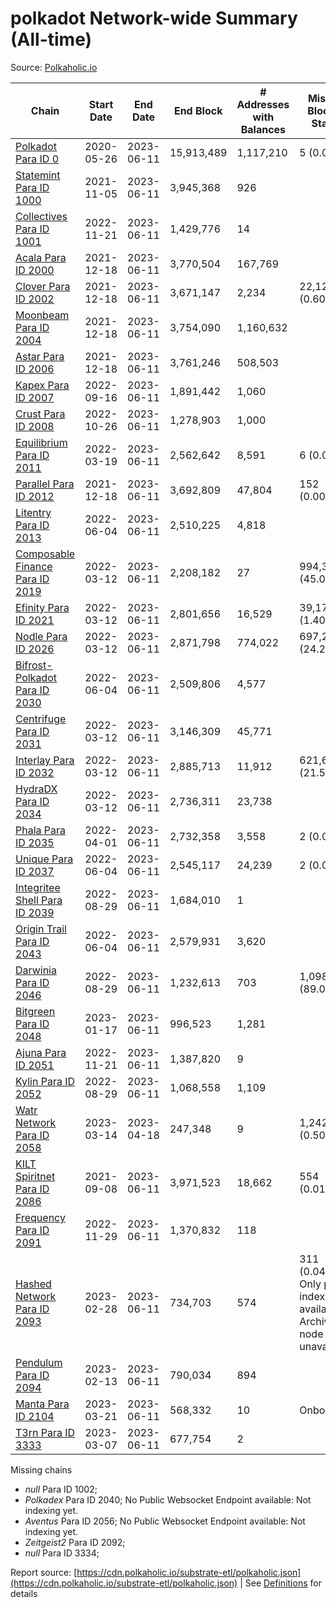# polkadot Network-wide Summary (All-time)

Source: [Polkaholic.io](https://polkaholic.io)


| Chain            | Start Date | End Date | End Block | # Addresses with Balances | Missing Blocks / Status |
| ---------------- | ---------- | ---------| --------- | ------------------------- | ----------------------- |
| [Polkadot Para ID 0](/polkadot/0-polkadot) | 2020-05-26 | 2023-06-11 | 15,913,489 |  1,117,210 | 5 (0.00%)  |
| [Statemint Para ID 1000](/polkadot/1000-statemint) | 2021-11-05 | 2023-06-11 | 3,945,368 |  926 |    |
| [Collectives Para ID 1001](/polkadot/1001-collectives) | 2022-11-21 | 2023-06-11 | 1,429,776 |  14 |    |
| [Acala Para ID 2000](/polkadot/2000-acala) | 2021-12-18 | 2023-06-11 | 3,770,504 |  167,769 |    |
| [Clover Para ID 2002](/polkadot/2002-clover) | 2021-12-18 | 2023-06-11 | 3,671,147 |  2,234 | 22,127 (0.60%)  |
| [Moonbeam Para ID 2004](/polkadot/2004-moonbeam) | 2021-12-18 | 2023-06-11 | 3,754,090 |  1,160,632 |    |
| [Astar Para ID 2006](/polkadot/2006-astar) | 2021-12-18 | 2023-06-11 | 3,761,246 |  508,503 |    |
| [Kapex Para ID 2007](/polkadot/2007-kapex) | 2022-09-16 | 2023-06-11 | 1,891,442 |  1,060 |    |
| [Crust Para ID 2008](/polkadot/2008-crust) | 2022-10-26 | 2023-06-11 | 1,278,903 |  1,000 |    |
| [Equilibrium Para ID 2011](/polkadot/2011-equilibrium) | 2022-03-19 | 2023-06-11 | 2,562,642 |  8,591 | 6 (0.00%)  |
| [Parallel Para ID 2012](/polkadot/2012-parallel) | 2021-12-18 | 2023-06-11 | 3,692,809 |  47,804 | 152 (0.00%)  |
| [Litentry Para ID 2013](/polkadot/2013-litentry) | 2022-06-04 | 2023-06-11 | 2,510,225 |  4,818 |    |
| [Composable Finance Para ID 2019](/polkadot/2019-composable) | 2022-03-12 | 2023-06-11 | 2,208,182 |  27 | 994,367 (45.03%)  |
| [Efinity Para ID 2021](/polkadot/2021-efinity) | 2022-03-12 | 2023-06-11 | 2,801,656 |  16,529 | 39,174 (1.40%)  |
| [Nodle Para ID 2026](/polkadot/2026-nodle) | 2022-03-12 | 2023-06-11 | 2,871,798 |  774,022 | 697,249 (24.28%)  |
| [Bifrost-Polkadot Para ID 2030](/polkadot/2030-bifrost-dot) | 2022-06-04 | 2023-06-11 | 2,509,806 |  4,577 |    |
| [Centrifuge Para ID 2031](/polkadot/2031-centrifuge) | 2022-03-12 | 2023-06-11 | 3,146,309 |  45,771 |    |
| [Interlay Para ID 2032](/polkadot/2032-interlay) | 2022-03-12 | 2023-06-11 | 2,885,713 |  11,912 | 621,626 (21.54%)  |
| [HydraDX Para ID 2034](/polkadot/2034-hydradx) | 2022-03-12 | 2023-06-11 | 2,736,311 |  23,738 |    |
| [Phala Para ID 2035](/polkadot/2035-phala) | 2022-04-01 | 2023-06-11 | 2,732,358 |  3,558 | 2 (0.00%)  |
| [Unique Para ID 2037](/polkadot/2037-unique) | 2022-06-04 | 2023-06-11 | 2,545,117 |  24,239 | 2 (0.00%)  |
| [Integritee Shell Para ID 2039](/polkadot/2039-integritee-shell) | 2022-08-29 | 2023-06-11 | 1,684,010 |  1 |    |
| [Origin Trail Para ID 2043](/polkadot/2043-origintrail) | 2022-06-04 | 2023-06-11 | 2,579,931 |  3,620 |    |
| [Darwinia Para ID 2046](/polkadot/2046-darwinia) | 2022-08-29 | 2023-06-11 | 1,232,613 |  703 | 1,098,159 (89.09%)  |
| [Bitgreen Para ID 2048](/polkadot/2048-bitgreen) | 2023-01-17 | 2023-06-11 | 996,523 |  1,281 |    |
| [Ajuna Para ID 2051](/polkadot/2051-ajuna) | 2022-11-21 | 2023-06-11 | 1,387,820 |  9 |    |
| [Kylin Para ID 2052](/polkadot/2052-kylin) | 2022-08-29 | 2023-06-11 | 1,068,558 |  1,109 |    |
| [Watr Network Para ID 2058](/polkadot/2058-watr) | 2023-03-14 | 2023-04-18 | 247,348 |  9 | 1,242 (0.50%)  |
| [KILT Spiritnet Para ID 2086](/polkadot/2086-kilt) | 2021-09-08 | 2023-06-11 | 3,971,523 |  18,662 | 554 (0.01%)  |
| [Frequency Para ID 2091](/polkadot/2091-frequency) | 2022-11-29 | 2023-06-11 | 1,370,832 |  118 |    |
| [Hashed Network Para ID 2093](/polkadot/2093-hashed) | 2023-02-28 | 2023-06-11 | 734,703 |  574 | 311 (0.04%) Only partial index available: Archive node unavailable |
| [Pendulum Para ID 2094](/polkadot/2094-pendulum) | 2023-02-13 | 2023-06-11 | 790,034 |  894 |    |
| [Manta Para ID 2104](/polkadot/2104-manta) | 2023-03-21 | 2023-06-11 | 568,332 |  10 |   Onboarding |
| [T3rn Para ID 3333](/polkadot/3333-t3rn) | 2023-03-07 | 2023-06-11 | 677,754 |  2 |    |

Missing chains


* *null* Para ID 1002; 
* *Polkadex* Para ID 2040; No Public Websocket Endpoint available: Not indexing yet.
* *Aventus* Para ID 2056; No Public Websocket Endpoint available: Not indexing yet.
* *Zeitgeist2* Para ID 2092; 
* *null* Para ID 3334; 

Report source: [https://cdn.polkaholic.io/substrate-etl/polkaholic.json](https://cdn.polkaholic.io/substrate-etl/polkaholic.json) | See [Definitions](/DEFINITIONS.md) for details
